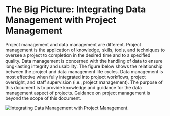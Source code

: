 # The Big Picture: Integrating Data Management with Project Management

Project management and data management are different. Project management is the application of knowledge, skills, tools, and techniques to oversee a project to completion in the desired time and to a specified quality. Data management is concerned with the handling of data to ensure long-lasting integrity and usability. The figure below shows the relationship between the project and data management life cycles. Data management is most effective when fully integrated into project workflows, project oversight, and staff supervision (i.e., project management). The purpose of this document is to provide knowledge and guidance for the data management aspect of projects. Guidance on project management is beyond the scope of this document.

![Integrating Data Management with Project Management.  ](../.gitbook/assets/figure1.PNG)
